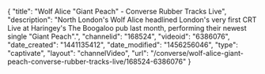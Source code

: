{
    "title": "Wolf Alice \"Giant Peach\" - Converse Rubber Tracks Live",
    "description": "North London's Wolf Alice headlined London's very first CRT Live at Haringey's The Boogaloo pub last month, performing their newest single \"Giant Peach\".",
    "channelid": "168524",
    "videoid": "6386076",
    "date_created": "1441135412",
    "date_modified": "1456256046",
    "type": "captivate",
    "layout": "channelVideo",
    "url": "\/converse\/wolf-alice-giant-peach-converse-rubber-tracks-live\/168524-6386076"
}